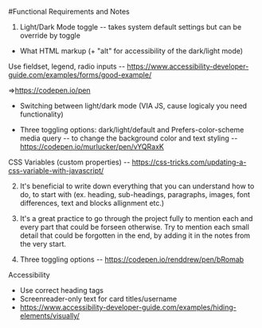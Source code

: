 #Functional Requirements and Notes

1. Light/Dark Mode toggle -- takes system default settings but can be override by toggle

- What HTML markup (+ "alt" for accessibility of the dark/light mode)

Use fieldset, legend, radio inputs -- https://www.accessibility-developer-guide.com/examples/forms/good-example/

=>https://codepen.io/pen

- Switching between light/dark mode (VIA JS, cause logicaly you need functionality)

- Three toggling options: dark/light/default and Prefers-color-scheme media query -- to change the background color and text styling -- https://codepen.io/murlucker/pen/vYQRaxK

CSS Variables (custom properties) -- https://css-tricks.com/updating-a-css-variable-with-javascript/


2. It's beneficial to write down everything that you can understand how to do, to start with (ex. heading, sub-headings, paragraphs, images, font differences, text and blocks allignment etc.)

3. It's a great practice to go through the project fully to mention each and every part that could be forseen otherwise. Try to mention each small detail that could be forgotten in the end, by adding it in the notes from the very start.

4. Three toggling options -- https://codepen.io/renddrew/pen/bRomab

Accessibility

- Use correct heading tags
- Screenreader-only text for card titles/username
- https://www.accessibility-developer-guide.com/examples/hiding-elements/visually/